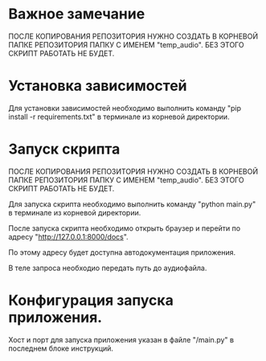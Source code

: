 # Важное замечание
ПОСЛЕ КОПИРОВАНИЯ РЕПОЗИТОРИЯ НУЖНО СОЗДАТЬ В КОРНЕВОЙ ПАПКЕ РЕПОЗИТОРИЯ ПАПКУ С ИМЕНЕМ "temp_audio".
БЕЗ ЭТОГО СКРИПТ РАБОТАТЬ НЕ БУДЕТ.
# Установка зависимостей
Для установки зависимостей необходимо выполнить команду "pip install -r requirements.txt" в терминале из корневой директории.
# Запуск скрипта
ПОСЛЕ КОПИРОВАНИЯ РЕПОЗИТОРИЯ НУЖНО СОЗДАТЬ В КОРНЕВОЙ ПАПКЕ РЕПОЗИТОРИЯ ПАПКУ С ИМЕНЕМ "temp_audio".
БЕЗ ЭТОГО СКРИПТ РАБОТАТЬ НЕ БУДЕТ.

Для запуска скрипта необходимо выполнить команду "python main.py" в терминале из корневой директории.

После запуска скрипта необходимо открыть браузер и перейти по адресу "http://127.0.0.1:8000/docs".

По этому адресу будет доступна автодокументация приложения.

В теле запроса необходио передать путь до аудиофайла.
# Конфигурация запуска приложения.
Хост и порт для запуска приложения указан в файле "/main.py" в последнем блоке инструкций.
